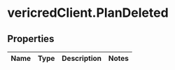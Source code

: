 # vericredClient.PlanDeleted

## Properties
Name | Type | Description | Notes
------------ | ------------- | ------------- | -------------


